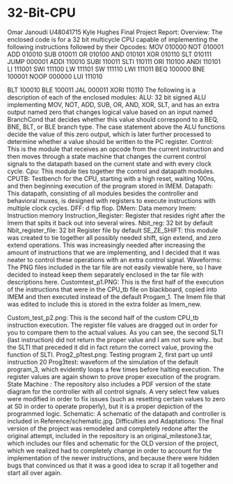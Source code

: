 # 32-Bit-CPU
Omar Janoudi U48041715 Kyle Hughes
Final Project Report: Overview:
The enclosed code is for a 32 bit multicycle CPU capable of implementing the following instructions followed by their Opcodes:
MOV 010000 NOT 010001 ADD 010010 SUB 010011 OR 010100 AND 010101 XOR 010110 SLT 010111 JUMP 000001 ADDI 110010 SUBI 110011 SLTI 110111 ORI 110100 ANDI 110101 LI 111001 SWI 111100 LW 111101 SW 111110 LWI 111011 BEQ 100000 BNE 100001 NOOP 000000 LUI 111010

BLT 100010
BLE 100011
JAL 000011
XORI 110110
The following is a description of each of the enclosed modules:
ALU: 32 bit signed ALU implementing MOV, NOT, ADD, SUB, OR, AND, XOR, SLT, and has an extra output named zero that changes logical value based on an input named BranchCond that decides whether this value should correspond to a BEQ, BNE, BLT, or BLE branch type. The case statement above the ALU functions decide the value of this zero output, which is later further processed to determine whether a value should be written to the PC register.
Control: This is the module that receives an opcode from the current instruction and then moves through a state machine that changes the current control signals to the datapath based on the current state and with every clock cycle.
Cpu: This module ties together the control and datapath modules.
CPUTB: Testbench for the CPU, starting with a high reset, waiting 100ns, and then beginning execution
of the program stored in IMEM.
Datapath: This datapath, consisting of all modules besides the controller and behavioral muxes, is designed with registers to execute instructions with multiple clock cycles.
DFF: d flip flop.
DMem: Data memory
Imem: Instruction memory
Instruction_Register: Register that resides right after the Imem that spits it back out into several wires. Nbit_reg: 32 bit by default
Nbit_register_file: 32 bit Register file by default
SE_ZE_SHIFT: this module was created to tie together all possibly needed shift, sign extend, and zero extend operations. This was increasingly needed after increasing the amount of instructions that we are implementing, and I decided that it was neater to control these operations with an extra control signal.
Waveforms:
The PNG files included in the tar file are not easily viewable here, so I have decided to instead keep them separately enclosed in the tar file with descriptions here.
Customtest_p1.PNG: This is the first half of the execution of the instructions that were in the CPU_tb file on blackboard, copied into IMEM and then executed instead of the default Progam_1. The Imem file that was edited to include this is stored in the extra folder as Imem_new.

Custom_test_p2.png: This is the second half of the custom CPU_tb instruction execution. The register file values are dragged out in order for you to compare them to the actual values. As you can see, the second SLTI (last instruction) did not return the proper value and I am not sure why.. but the SLTI that preceded it did in fact return the correct value, proving the function of SLTI.
Prog2_p1test.png: Testing program 2, first part up until instruction 20
Prog3test: waveform of the simulation of the default program_3, which evidently loops a few times
before halting execution. The register values are again shown to prove proper execution of the program.
State Machine :
The repository also includes a PDF version of the state diagram for the controller with all control signals. A very select few values were modified in order to fix issues (such as resetting certain values to zero at S0 in order to operate properly), but it is a proper depiction of the programmed logic.
Schematic: A schematic of the datapath and controller is included in Reference/schematic.jpg.
Difficulties and Adaptations:
The final version of the project was remodeled and completely redone after the original attempt, included in the repository is an original_milestone3.tar, which includes our files and schematic for the OLD version of the project, which we realized had to completely change in order to account for the implementation of the newer instructions, and because there were hidden bugs that convinced us that it was a good idea to scrap it all together and start all over again.
